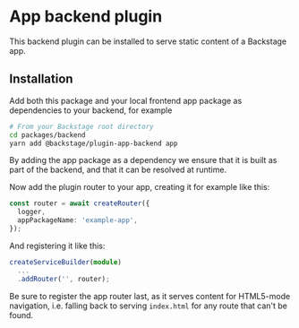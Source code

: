 # App backend plugin

This backend plugin can be installed to serve static content of a Backstage app.

## Installation

Add both this package and your local frontend app package as dependencies to your backend, for example

```bash
# From your Backstage root directory
cd packages/backend
yarn add @backstage/plugin-app-backend app
```

By adding the app package as a dependency we ensure that it is built as part of the backend, and that it can be resolved at runtime.

Now add the plugin router to your app, creating it for example like this:

```ts
const router = await createRouter({
  logger,
  appPackageName: 'example-app',
});
```

And registering it like this:

```ts
createServiceBuilder(module)
  ...
  .addRouter('', router);
```

Be sure to register the app router last, as it serves content for HTML5-mode navigation, i.e. falling back to serving `index.html` for any route that can't be found.
